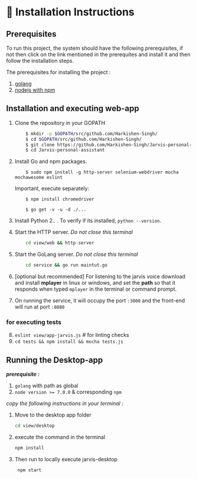 # :minidisc: Installation Instructions

## Prerequisites

To run this project, the system should have the following prerequisites, if not then click on the link mentioned in the prerequites and install it and then follow the installation steps.

The prerequisites for installing the project :
1. [golang](https://golang.org/dl/ "Install GOLang")
2. [nodejs with npm](https://nodejs.org/en/download/ )

## Installation and executing web-app
1. Clone the repository in your GOPATH
   
    ```bash
        $ mkdir -p $GOPATH/src/github.com/Harkishen-Singh/
        $ cd $GOPATH/src/github.com/Harkishen-Singh/
        $ git clone https://github.com/Harkishen-Singh/Jarvis-personal-assistant.git
        $ cd Jarvis-personal-assistant
    ```
2. Install Go and npm packages.
    ```
        $ sudo npm install -g http-server selenium-webdriver mocha mochawesome eslint
    ```
    Important, execute separately: 
    ```
        $ npm install chromedriver
    ```
    ```
        $ go get -v -u -d ./...
    ```
3. Install Python 2.*.* . To verify if its installed, `python --version`.
4. Start the HTTP server. *Do not close this terminal*
    ```bash
        cd view/web && http-server
    ```
5. Start the GoLang server. *Do not close this terminal*
    ```bash
        cd service && go run maintut.go
    ```
6. [optional but recommended] For listening to the jarvis voice download and install **mplayer** in linux or windows, and set the **path** so that it responds when typed `mplayer` in the terminal or command prompt.

7. On running the service, it will occupy the port `:3000` and the front-end will run at port `:8080`

### for executing tests

8. `eslint view/app-jarvis.js` # for linting checks
9. `cd tests && npm install && mocha tests.js`

## Running the Desktop-app

***prerequisite :***
1. ```golang``` with path as global
2. ```node version >= 7.0.0``` & corresponding ```npm```

*copy the following instructions in your terminal :*

1. Move to the desktop app folder
    ```bash
    cd view/desktop
    ```
2. execute the command in the terminal
    ```bash
    npm install
    ```
3. Then run to locally execute jarvis-desktop
    ```bash
     npm start
     ```
